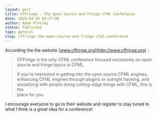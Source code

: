 ```yaml
---
layout: post
title: CFFringe - The Open Source and Fringe CFML Conference
date: 2010-04-26 02:27:00
author: Adam Presley
status: Published
tags: general
slug: cffringe-the-open-source-and-fringe-cfml-conference
---
```


According the the website [www.cffringe.org](http://www.cffringe.org) :  
  
> CFFringe is the only CFML conference focused exclusively on open   
> source and fringe topics in CFML.  
>  
> If you're interested in getting into the open source CFML engines,   
> enhancing CFML engines through plugins or outright hacking, and   
> socializing with people doing cutting-edge things with CFML, this is the   
> place for you.
  
I encourage everyone to go to their website and register to stay tuned
to what I think is a great idea for a conference!
